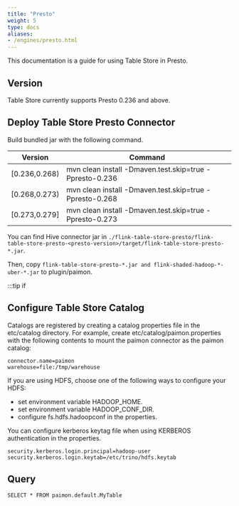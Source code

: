 ```yaml
---
title: "Presto"
weight: 5
type: docs
aliases:
- /engines/presto.html
---
```

<!--
Licensed to the Apache Software Foundation (ASF) under one
or more contributor license agreements.  See the NOTICE file
distributed with this work for additional information
regarding copyright ownership.  The ASF licenses this file
to you under the Apache License, Version 2.0 (the
"License"); you may not use this file except in compliance
with the License.  You may obtain a copy of the License at

  http://www.apache.org/licenses/LICENSE-2.0

Unless required by applicable law or agreed to in writing,
software distributed under the License is distributed on an
"AS IS" BASIS, WITHOUT WARRANTIES OR CONDITIONS OF ANY
KIND, either express or implied.  See the License for the
specific language governing permissions and limitations
under the License.
-->

This documentation is a guide for using Table Store in Presto.

## Version

Table Store currently supports Presto 0.236 and above.

## Deploy Table Store Presto Connector

Build bundled jar with the following command.

|     Version      | Command                                                                                                                                                                                                            |
|------------------|-------------------------------------------------------------------------|
| [0.236,0.268)    | mvn clean install -Dmaven.test.skip=true -Ppresto-0.236                 |
| [0.268,0.273)    | mvn clean install -Dmaven.test.skip=true -Ppresto-0.268                 |
| [0.273,0.279]    | mvn clean install -Dmaven.test.skip=true -Ppresto-0.273                 |

You can find Hive connector jar in `./flink-table-store-presto/flink-table-store-presto-<presto-version>/target/flink-table-store-presto-*.jar`.

Then, copy `flink-table-store-presto-*.jar and flink-shaded-hadoop-*-uber-*.jar` to plugin/paimon.

:::tip
if
## Configure Table Store Catalog

Catalogs are registered by creating a catalog properties file in the etc/catalog directory. For example, create etc/catalog/paimon.properties with the following contents to mount the paimon connector as the paimon catalog:

```
connector.name=paimon
warehouse=file:/tmp/warehouse
```

If you are using HDFS, choose one of the following ways to configure your HDFS:

- set environment variable HADOOP_HOME.
- set environment variable HADOOP_CONF_DIR.
- configure fs.hdfs.hadoopconf in the properties.

You can configure kerberos keytag file when using KERBEROS authentication in the properties.

```
security.kerberos.login.principal=hadoop-user
security.kerberos.login.keytab=/etc/trino/hdfs.keytab
```

## Query

```
SELECT * FROM paimon.default.MyTable
```